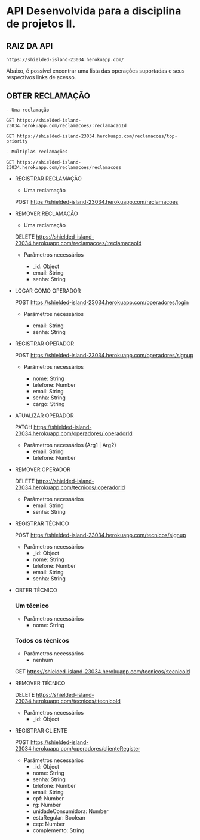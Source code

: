 # API Desenvolvida para a disciplina de projetos II.

## RAIZ DA API

    https://shielded-island-23034.herokuapp.com/
    
Abaixo, é possível encontrar uma lista das operações suportadas e seus respectivos links de acesso.

## OBTER RECLAMAÇÃO

    - Uma reclamação
   
    GET https://shielded-island-23034.herokuapp.com/reclamacoes/:reclamacaoId

    GET https://shielded-island-23034.herokuapp.com/reclamacoes/top-priority

    - Múltiplas reclamações

    GET https://shielded-island-23034.herokuapp.com/reclamacoes/reclamacoes

- REGISTRAR RECLAMAÇÃO

    - Uma reclamação
     
    POST https://shielded-island-23034.herokuapp.com/reclamacoes
    
 - REMOVER RECLAMAÇÃO
    
    - Uma reclamação

    DELETE https://shielded-island-23034.herokuapp.com/reclamacoes/:reclamacaoId
    
    - Parâmetros necessários
    
        -   _id: Object
        -   email: String
        -   senha: String
    
- LOGAR COMO OPERADOR
    
    POST https://shielded-island-23034.herokuapp.com/operadores/login
    
    - Parâmetros necessários
   
        -   email: String
        -   senha: String  

- REGISTRAR OPERADOR

    POST https://shielded-island-23034.herokuapp.com/operadores/signup
    
    - Parâmetros necessários
    
        -   nome: String
        -   telefone: Number
        -   email: String
        -   senha: String
        -   cargo: String
    
- ATUALIZAR OPERADOR

    PATCH https://shielded-island-23034.herokuapp.com/operadores/:operadorId
    - Parâmetros necessários (Arg1 | Arg2)
        -   email: String
        -   telefone: Number
    
 - REMOVER OPERADOR
 
    DELETE https://shielded-island-23034.herokuapp.com/tecnicos/:operadorId
    - Parâmetros necessários
        -   email: String
        -   senha: String

- REGISTRAR TÉCNICO
 
    POST  https://shielded-island-23034.herokuapp.com/tecnicos/signup
    - Parâmetros necessários
        -   _id: Object
        -   nome: String
        -   telefone: Number
        -   email: String
        -   senha: String
    
- OBTER TÉCNICO

    ### Um técnico
    - Parâmetros necessários
        -   nome: String
    ### Todos os técnicos
    - Parâmetros necessários
        -   nenhum
    
    GET https://shielded-island-23034.herokuapp.com/tecnicos/:tecnicoId
      
 - REMOVER TÉCNICO

   DELETE https://shielded-island-23034.herokuapp.com/tecnicos/:tecnicoId
   - Parâmetros necessários
        - _id: Object

- REGISTRAR CLIENTE

   POST  https://shielded-island-23034.herokuapp.com/operadores/clienteRegister
   - Parâmetros necessários
        - _id: Object
        - nome: String
        - senha: String
        - telefone: Number
        - email: String
        - cpf: Number
        - rg: Number
        - unidadeConsumidora: Number
        - estaRegular: Boolean
        - cep: Number
        - complemento: String

